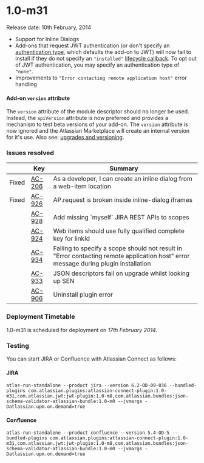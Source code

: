 # 1.0-m31

Release date: 10th February, 2014

* Support for Inline Dialogs
* Add-ons that request JWT authentication (or don't specify an [authentication type](../modules/authentication.html),
which defaults the add-on to JWT) will now fail to install if they do not specify an ``"installed"``
[lifecycle callback](../modules/lifecycle.html). To opt out of JWT authentication, you may specify an authentication
type of ``"none"``.
* Improvements to `"Error contacting remote application host"` error handling

#### Add-on `version` attribute

The `version` attribute of the module descriptor should no longer be used. Instead, the `apiVersion` attribute is now
 preferred and provides a mechanism to test beta versions of your add-on. The `version` attribute is now ignored and
 the Atlassian Marketplace will create an internal version for it's use. Also see: [upgrades and versioning](https://developer.atlassian.com/static/connect/docs/developing/upgrades.html).

### Issues resolved

<table class="aui issue-table">
    <thead>
        <tr>
            <th></th>
            <th class='key'>Key</th>
            <th>Summary</th>
        </tr>
    </thead>
    <tbody>
        <tr>
            <td><span class="aui-icon aui-icon-small aui-icon-success">Fixed</span></td>
            <td><a href="https://ecosystem.atlassian.net/browse/AC-206">AC-206</a></td>
            <td>As a developer, I can create an inline dialog from a web-item location</td>
        </tr>
        <tr>
            <td><span class="aui-icon aui-icon-small aui-icon-success">Fixed</span></td>
            <td><a href="https://ecosystem.atlassian.net/browse/AC-926">AC-926</a></td>
            <td>AP.request is broken inside inline-dialog iframes</td>
        </tr>
        <tr>
            <td></td>
            <td><a href="https://ecosystem.atlassian.net/browse/AC-928">AC-928</a></td>
            <td>Add missing `myself` JIRA REST APIs to scopes</td>
        </tr>
        <tr>
            <td></td>
            <td><a href="https://ecosystem.atlassian.net/browse/AC-924">AC-924</a></td>
            <td>Web items should use fully qualified complete key for linkId</td>
        </tr>
        <tr>
            <td></td>
            <td><a href="https://ecosystem.atlassian.net/browse/AC-934">AC-934</a></td>
            <td>Failing to specify a scope should not result in "Error contacting remote application host" error message during plugin installation</td>
        </tr>
        <tr>
            <td></td>
            <td><a href="https://ecosystem.atlassian.net/browse/AC-933">AC-933</a></td>
            <td>JSON descriptors fail on upgrade whilst looking up SEN</td>
        </tr>
        <tr>
            <td></td>
            <td><a href="https://ecosystem.atlassian.net/browse/AC-906">AC-906</a></td>
            <td>Uninstall plugin error</td>
        </tr>
    </tbody>
</table>

### Deployment Timetable

1.0-m31 is scheduled for deployment on _17th February 2014_.

### Testing

You can start JIRA or Confluence with Atlassian Connect as follows:

#### JIRA
<pre><code data-lang="text">atlas-run-standalone --product jira --version 6.2-OD-09-036 --bundled-plugins com.atlassian.plugins:atlassian-connect-plugin:1.0-m31,com.atlassian.jwt:jwt-plugin:1.0-m8,com.atlassian.bundles:json-schema-validator-atlassian-bundle:1.0-m0 --jvmargs -Datlassian.upm.on.demand=true</code></pre>

#### Confluence
<pre><code data-lang="text">atlas-run-standalone --product confluence --version 5.4-OD-5 --bundled-plugins com.atlassian.plugins:atlassian-connect-plugin:1.0-m31,com.atlassian.jwt:jwt-plugin:1.0-m8,com.atlassian.bundles:json-schema-validator-atlassian-bundle:1.0-m0 --jvmargs -Datlassian.upm.on.demand=true</code></pre>
